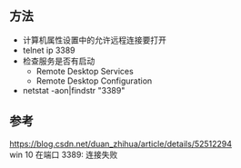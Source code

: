 ## 方法
- 计算机属性设置中的允许远程连接要打开
- telnet ip 3389
- 检查服务是否有启动
    - Remote Desktop Services
    - Remote Desktop Configuration
- netstat -aon|findstr "3389"

## 参考
<https://blog.csdn.net/duan_zhihua/article/details/52512294>  
win 10  在端口 3389: 连接失败

